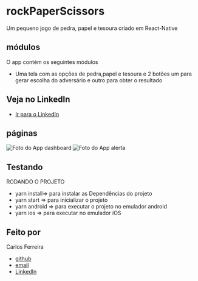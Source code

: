 # rockPaperScissors
Um pequeno jogo de pedra, papel  e tesoura criado em React-Native 

## módulos

O app contém os seguintes módulos

* Uma tela com as opções de pedra,papel e tesoura e 2 botões um para gerar escolha do adversário e outro para obter o resultado  

## Veja no LinkedIn
* [Ir para o LinkedIn](https://www.linkedin.com/posts/carlos-ferreira-4b2ba219a_um-pequeno-jogo-de-pedrapapel-e-tesoura-activity-6760685531316793344-OHbp)

## páginas
![Foto do App dashboard](https://github.com/CarlosSTS/rockPaperScissors/blob/master/assets/dashboard.png)
![Foto do App alerta](https://github.com/CarlosSTS/rockPaperScissors/blob/master/assets/alert.png)

## Testando
RODANDO O PROJETO
* yarn install=>  para instalar as  Dependências do projeto
* yarn start => para inicializar o projeto
* yarn android => para executar o projeto no emulador android
* yarn ios => para executar no emulador iOS

## Feito por

Carlos Ferreira
* [github](https://www.github.com/CarlosSTS)
* [email](mailto://carlossts826@gmail.com)
* [LinkedIn](https://www.linkedin.com/in/carlos-ferreira-4b2ba219a/)
